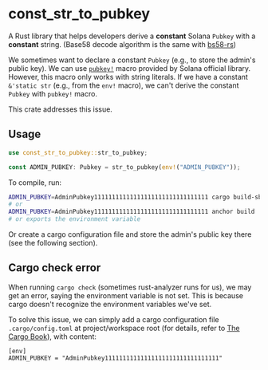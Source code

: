 # const_str_to_pubkey

A Rust library that helps developers derive a **constant** Solana `Pubkey` with a **constant** string. (Base58 decode algorithm is the same with [bs58-rs](https://github.com/Nullus157/bs58-rs))

We sometimes want to declare a constant `Pubkey` (e.g., to store the admin's public key). We can use [`pubkey!`](https://docs.rs/solana-program/latest/solana_program/macro.pubkey.html) macro provided by Solana official library. However, this macro only works with string literals. If we have a constant `&'static str` (e.g., from the `env!` macro), we can't derive the constant `Pubkey` with `pubkey!` macro.

This crate addresses this issue.

## Usage

```rust
use const_str_to_pubkey::str_to_pubkey;

const ADMIN_PUBKEY: Pubkey = str_to_pubkey(env!("ADMIN_PUBKEY"));
```

To compile, run:

```bash
ADMIN_PUBKEY=AdminPubkey11111111111111111111111111111111 cargo build-sbf
# or
ADMIN_PUBKEY=AdminPubkey11111111111111111111111111111111 anchor build
# or exports the environment variable
```

Or create a cargo configuration file and store the admin's public key there (see the following section).

## Cargo check error

When running `cargo check` (sometimes rust-analyzer runs for us), we may get an error, saying the environment variable is not set. This is because cargo doesn't recognize the environment variables we've set.

To solve this issue, we can simply add a cargo configuration file `.cargo/config.toml` at project/workspace root (for details, refer to [The Cargo Book](https://doc.rust-lang.org/cargo/reference/config.html)), with content:

```
[env]
ADMIN_PUBKEY = "AdminPubkey11111111111111111111111111111111"
```
